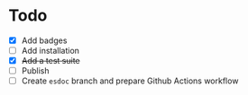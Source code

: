 # Todo

- [x] Add badges
- [ ] Add installation
- [x] ~~Add a test suite~~
- [ ] Publish
- [ ] Create `esdoc` branch and prepare Github Actions workflow
